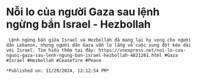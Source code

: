 # Nỗi lo của người Gaza sau lệnh ngừng bắn Israel - Hezbollah
    
     Lệnh ngừng bắn giữa Israel và Hezbollah đã mang lại hy vọng cho người dân Lebanon, nhưng người dân Gaza vẫn lo lắng về cuộc xung đột kéo dài với Israel. Tìm hiểu thêm tại đây: https://vnexpress.net/noi-lo-cua-nguoi-gaza-sau-lenh-ngung-ban-israel-hezbollah-4821261.html #Gaza #Israel #Hezbollah #Ceasefire #Peace
    
    *Published on: 11/29/2024, 12:12:54 PM*
